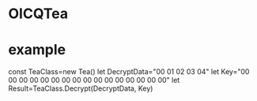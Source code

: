# OICQTea

# example
const TeaClass=new Tea()
let DecryptData="00 01 02 03 04"
let Key="00 00 00 00 00 00 00 00 00 00 00 00 00 00 00 00"
let Result=TeaClass.Decrypt(DecryptData, Key)
